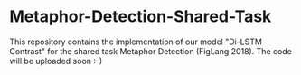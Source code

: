 # Metaphor-Detection-Shared-Task
This repository contains the implementation of our model "Di-LSTM Contrast"  for the shared task Metaphor Detection (FigLang 2018).
The code will be uploaded soon :-)
